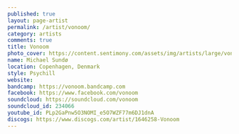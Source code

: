 ```yaml
---
published: true
layout: page-artist
permalink: /artist/vonoom/
category: artists
comments: true
title: Vonoom
photo_cover: https://content.sentimony.com/assets/img/artists/large/vonoom.jpg
name: Michael Sundø
location: Copenhagen, Denmark
style: Psychill
website: 
bandcamp: https://vonoom.bandcamp.com
facebook: https://www.facebook.com/vonoom
soundcloud: https://soundcloud.com/vonoom
soundcloud_id: 234066
youtube_id: PLp2GaPnw5O3NOMI_e5O7WZF77m6DJ1dnA
discogs: https://www.discogs.com/artist/1646258-Vonoom
---
```

